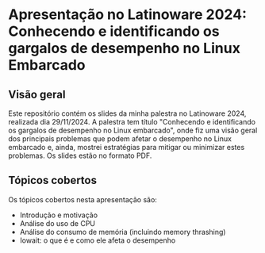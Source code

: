 # Apresentação no Latinoware 2024: Conhecendo e identificando os gargalos de desempenho no Linux Embarcado

## Visão geral

Este repositório contém os slides da minha palestra no Latinoware 2024, realizada dia 29/11/2024. A palestra tem título "Conhecendo e identificando os gargalos de desempenho no Linux embarcado", onde fiz uma visão geral dos principais problemas que podem afetar o desempenho no Linux embarcado e, ainda, mostrei estratégias para mitigar ou minimizar estes problemas. 
Os slides estão no formato PDF.

## Tópicos cobertos

Os tópicos cobertos nesta apresentação são:

* Introdução e motivação
* Análise do uso de CPU
* Análise do consumo de memória (incluindo memory thrashing)
* Iowait: o que é e como ele afeta o desempenho